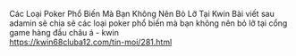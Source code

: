 
Các Loại Poker Phổ Biến Mà Bạn Không Nên Bỏ Lỡ Tại Kwin	
Bài viết sau adamin sẽ chia sẽ các loại poker phổ biến mà bạn không nên bỏ lỡ tại cổng game hàng đầu châu á - kwin	
https://kwin68cluba12.com/tin-moi/281.html
